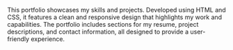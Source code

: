 This portfolio showcases my skills and projects. Developed using HTML and CSS, it features a clean and responsive design that highlights my work and capabilities. The portfolio includes sections for my resume, project descriptions, and contact information, all designed to provide a user-friendly experience.
